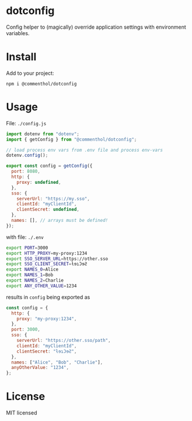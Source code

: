 # dotconfig

Config helper to (magically) override application settings with environment
variables.

# Install

Add to your project:

```
npm i @commenthol/dotconfig
```

# Usage

File: `./config.js`

```js
import dotenv from "dotenv";
import { getConfig } from "@commenthol/dotconfig";

// load process env vars from .env file and process env-vars
dotenv.config();

export const config = getConfig({
  port: 8080,
  http: {
    proxy: undefined,
  },
  sso: {
    serverUrl: "https://my.sso",
    clientId: "myClientId",
    clientSecret: undefined,
  },
  names: [], // arrays must be defined!
});
```

with file: `./.env`

```sh
export PORT=3000
export HTTP_PROXY=my-proxy:1234
export SSO_SERVER_URL=https://other.sso
export SSO_CLIENT_SECRET=ƚɘɿƆɘƧ
export NAMES_0=Alice
export NAMES_1=Bob
export NAMES_2=Charlie
export ANY_OTHER_VALUE=1234
```

results in `config` being exported as

```js
const config = {
  http: {
    proxy: "my-proxy:1234",
  },
  port: 3000,
  sso: {
    serverUrl: "https://other.sso/path",
    clientId: "myClientId",
    clientSecret: "ƚɘɿƆɘƧ",
  },
  names: ["Alice", "Bob", "Charlie"],
  anyOtherValue: "1234",
};
```

# License

MIT licensed
